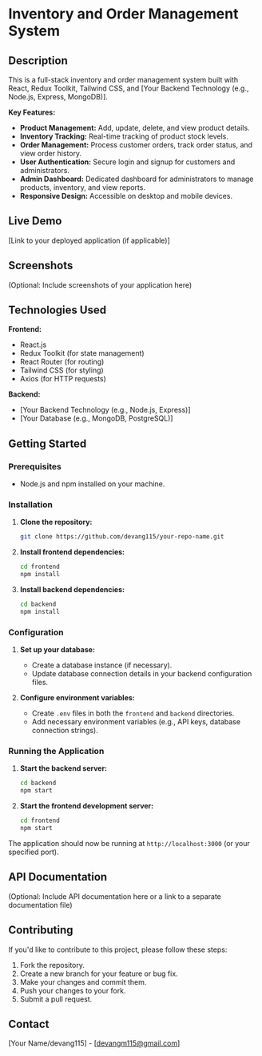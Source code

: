 # Inventory and Order Management System

## Description

This is a full-stack inventory and order management system built with React, Redux Toolkit, Tailwind CSS, and [Your Backend Technology (e.g., Node.js, Express, MongoDB)]. 

**Key Features:**

*   **Product Management:** Add, update, delete, and view product details.
*   **Inventory Tracking:** Real-time tracking of product stock levels.
*   **Order Management:** Process customer orders, track order status, and view order history.
*   **User Authentication:** Secure login and signup for customers and administrators. 
*   **Admin Dashboard:** Dedicated dashboard for administrators to manage products, inventory, and view reports.
*   **Responsive Design:** Accessible on desktop and mobile devices.

## Live Demo

[Link to your deployed application (if applicable)]

## Screenshots

(Optional: Include screenshots of your application here)

## Technologies Used

**Frontend:**
*   React.js
*   Redux Toolkit (for state management)
*   React Router (for routing)
*   Tailwind CSS (for styling)
*   Axios (for HTTP requests)

**Backend:**
*   [Your Backend Technology (e.g., Node.js, Express)]
*   [Your Database (e.g., MongoDB, PostgreSQL)]

## Getting Started

### Prerequisites

*   Node.js and npm installed on your machine.

### Installation

1.  **Clone the repository:**

    ```bash
    git clone https://github.com/devang115/your-repo-name.git
    ```

2.  **Install frontend dependencies:**

    ```bash
    cd frontend
    npm install
    ```

3.  **Install backend dependencies:**

    ```bash
    cd backend
    npm install
    ```

### Configuration

1.  **Set up your database:**
    *   Create a database instance (if necessary).
    *   Update database connection details in your backend configuration files.

2.  **Configure environment variables:**
    *   Create `.env` files in both the `frontend` and `backend` directories.
    *   Add necessary environment variables (e.g., API keys, database connection strings).

### Running the Application

1.  **Start the backend server:**

    ```bash
    cd backend
    npm start 
    ```

2.  **Start the frontend development server:**

    ```bash
    cd frontend
    npm start
    ```

The application should now be running at `http://localhost:3000` (or your specified port).

## API Documentation

(Optional: Include API documentation here or a link to a separate documentation file)

## Contributing

If you'd like to contribute to this project, please follow these steps:

1.  Fork the repository.
2.  Create a new branch for your feature or bug fix.
3.  Make your changes and commit them.
4.  Push your changes to your fork.
5.  Submit a pull request.



## Contact

[Your Name/devang115] - [devangm115@gmail.com]

